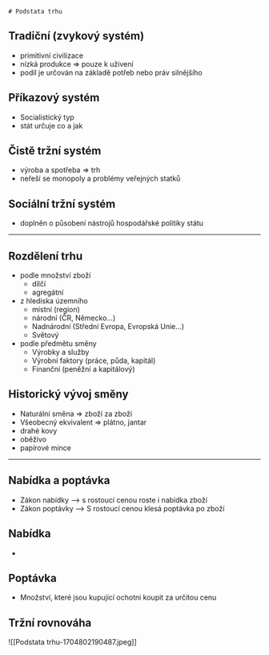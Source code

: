 	# Podstata trhu
## Tradiční (zvykový systém)
- primitivní civilizace
- nízká produkce => pouze k uživení
- podíl je určován na základě potřeb nebo práv silnějšího
## Příkazový systém
- Socialistický typ
- stát určuje co a jak
## Čistě tržní systém
- výroba a spotřeba => trh
- neřeší se monopoly a problémy veřejných statků
## Sociální tržní systém
- doplněn o působení nástrojů hospodářské politiky státu
----------------------------------------------------------------------
## Rozdělení trhu
- podle množství zboží
	- dílčí
	- agregátní
- z hlediska územního
	- místní (region)
	- národní (ČR, Německo...)
	- Nadnárodní (Střední Evropa, Evropská Unie...)
	- Světový
- podle předmětu směny
	- Výrobky a služby
	- Výrobní faktory (práce, půda, kapitál)
	- Finanční (peněžní a kapitálový)
## Historický vývoj směny
- Naturální směna => zboží za zboží
- Všeobecný ekvivalent => plátno, jantar
- drahé kovy
- oběživo
- papírové mince
----------------------------------------------------------------------
## Nabídka a poptávka
- Zákon nabídky –> s rostoucí cenou roste i nabídka zboží
- Zákon poptávky –> S rostoucí cenou klesá poptávka po zboží
## Nabídka
- 
## Poptávka
- Množství, které jsou kupující ochotni koupit za určitou cenu
## Tržní rovnováha
![[Podstata trhu-1704802190487.jpeg]]